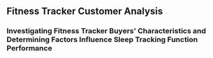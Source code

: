 ## Fitness Tracker Customer Analysis
### Investigating Fitness Tracker Buyers’ Characteristics and Determining Factors Influence Sleep Tracking Function Performance

